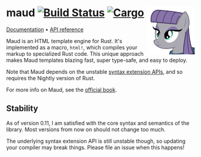 # <img align="right" src="maud.png" alt="HTML5 rocks." title="HTML5 rocks."> maud [![Build Status](https://img.shields.io/travis/lfairy/maud.svg)](http://travis-ci.org/lfairy/maud) [![Cargo](https://img.shields.io/crates/v/maud.svg)](https://crates.io/crates/maud)

[Documentation][book] • [API reference][apiref]

Maud is an HTML template engine for Rust. It's implemented as a macro, `html!`, which compiles your markup to specialized Rust code. This unique approach makes Maud templates blazing fast, super type-safe, and easy to deploy.

Note that Maud depends on the unstable [syntax extension APIs][plugins], and so requires the Nightly version of Rust.

For more info on Maud, see the [official book][book].

[book]: https://maud.lambda.xyz/
[apiref]: https://lambda.xyz/maud/maud/
[plugins]: https://doc.rust-lang.org/book/compiler-plugins.html

## Stability

As of version 0.11, I am satisfied with the core syntax and semantics of the library. Most versions from now on should not change too much.

The underlying syntax extension API is still unstable though, so updating your compiler may break things. Please file an issue when this happens!
